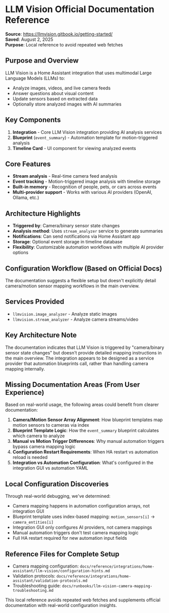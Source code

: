 # LLM Vision Official Documentation Reference

**Source**: https://llmvision.gitbook.io/getting-started/  
**Saved**: August 2, 2025  
**Purpose**: Local reference to avoid repeated web fetches

## Purpose and Overview

LLM Vision is a Home Assistant integration that uses multimodal Large Language Models (LLMs) to:
- Analyze images, videos, and live camera feeds
- Answer questions about visual content
- Update sensors based on extracted data
- Optionally store analyzed images with AI summaries

## Key Components

1. **Integration** - Core LLM Vision integration providing AI analysis services
2. **Blueprint** (`event_summary`) - Automation template for motion-triggered analysis
3. **Timeline Card** - UI component for viewing analyzed events

## Core Features

- **Stream analysis** - Real-time camera feed analysis
- **Event tracking** - Motion-triggered image analysis with timeline storage
- **Built-in memory** - Recognition of people, pets, or cars across events
- **Multi-provider support** - Works with various AI providers (OpenAI, Ollama, etc.)

## Architecture Highlights

- **Triggered by**: Camera/binary sensor state changes
- **Analysis method**: Uses `stream_analyzer` service to generate summaries
- **Notifications**: Can send notifications via Home Assistant app
- **Storage**: Optional event storage in timeline database
- **Flexibility**: Customizable automation workflows with multiple AI provider options

## Configuration Workflow (Based on Official Docs)

The documentation suggests a flexible setup but doesn't explicitly detail camera/motion sensor mapping workflows in the main overview.

## Services Provided

- `llmvision.image_analyzer` - Analyze static images
- `llmvision.stream_analyzer` - Analyze camera streams/video

## Key Architecture Note

The documentation indicates that LLM Vision is triggered by "camera/binary sensor state changes" but doesn't provide detailed mapping instructions in the main overview. The integration appears to be designed as a service provider that automation blueprints call, rather than handling camera mapping internally.

## Missing Documentation Areas (From User Experience)

Based on real-world usage, the following areas could benefit from clearer documentation:

1. **Camera/Motion Sensor Array Alignment**: How blueprint templates map motion sensors to cameras via index
2. **Blueprint Template Logic**: How the `event_summary` blueprint calculates which camera to analyze
3. **Manual vs Motion Trigger Differences**: Why manual automation triggers bypass camera mapping logic
4. **Configuration Restart Requirements**: When HA restart vs automation reload is needed
5. **Integration vs Automation Configuration**: What's configured in the integration GUI vs automation YAML

## Local Configuration Discoveries

Through real-world debugging, we've determined:
- Camera mapping happens in automation configuration arrays, not integration GUI
- Blueprint template uses index-based mapping: `motion_sensors[i]` → `camera_entities[i]`
- Integration GUI only configures AI providers, not camera mappings
- Manual automation triggers don't test camera mapping logic
- Full HA restart required for new automation input fields

## Reference Files for Complete Setup

- Camera mapping configuration: `docs/reference/integrations/home-assistant/llm-vision/configuration-hints.md`
- Validation protocols: `docs/reference/integrations/home-assistant/validation-protocols.md`
- Troubleshooting guide: `docs/runbooks/llm-vision-camera-mapping-troubleshooting.md`

This local reference avoids repeated web fetches and supplements official documentation with real-world configuration insights.